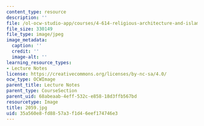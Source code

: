 ```yaml
---
content_type: resource
description: ''
file: /ol-ocw-studio-app/courses/4-614-religious-architecture-and-islamic-cultures-fall-2002/35a560e8fd8857a3f1d46eef174746e3_2059.jpg
file_size: 330149
file_type: image/jpeg
image_metadata:
  caption: ''
  credit: ''
  image-alt: ''
learning_resource_types:
- Lecture Notes
license: https://creativecommons.org/licenses/by-nc-sa/4.0/
ocw_type: OCWImage
parent_title: Lecture Notes
parent_type: CourseSection
parent_uid: 68abeaab-4eff-532c-e858-18d3ffb567bd
resourcetype: Image
title: 2059.jpg
uid: 35a560e8-fd88-57a3-f1d4-6eef174746e3
---
```

